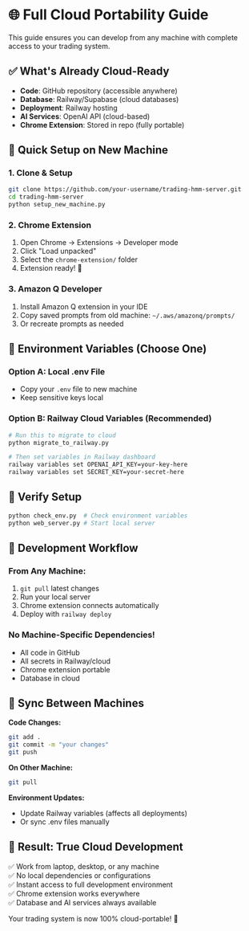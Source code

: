 # 🌐 Full Cloud Portability Guide

This guide ensures you can develop from any machine with complete access to your trading system.

## ✅ What's Already Cloud-Ready

- **Code**: GitHub repository (accessible anywhere)
- **Database**: Railway/Supabase (cloud databases)  
- **Deployment**: Railway hosting
- **AI Services**: OpenAI API (cloud-based)
- **Chrome Extension**: Stored in repo (fully portable)

## 🚀 Quick Setup on New Machine

### 1. Clone & Setup
```bash
git clone https://github.com/your-username/trading-hmm-server.git
cd trading-hmm-server
python setup_new_machine.py
```

### 2. Chrome Extension
1. Open Chrome → Extensions → Developer mode
2. Click "Load unpacked"
3. Select the `chrome-extension/` folder
4. Extension ready! 🎉

### 3. Amazon Q Developer
1. Install Amazon Q extension in your IDE
2. Copy saved prompts from old machine: `~/.aws/amazonq/prompts/`
3. Or recreate prompts as needed

## 🔐 Environment Variables (Choose One)

### Option A: Local .env File
- Copy your `.env` file to new machine
- Keep sensitive keys local

### Option B: Railway Cloud Variables (Recommended)
```bash
# Run this to migrate to cloud
python migrate_to_railway.py

# Then set variables in Railway dashboard
railway variables set OPENAI_API_KEY=your-key-here
railway variables set SECRET_KEY=your-secret-here
```

## 🧪 Verify Setup
```bash
python check_env.py  # Check environment variables
python web_server.py # Start local server
```

## 📱 Development Workflow

### From Any Machine:
1. `git pull` latest changes
2. Run your local server
3. Chrome extension connects automatically
4. Deploy with `railway deploy`

### No Machine-Specific Dependencies!
- All code in GitHub
- All secrets in Railway/cloud
- Chrome extension portable
- Database in cloud

## 🔄 Sync Between Machines

**Code Changes:**
```bash
git add .
git commit -m "your changes"
git push
```

**On Other Machine:**
```bash
git pull
```

**Environment Updates:**
- Update Railway variables (affects all deployments)
- Or sync .env files manually

## 🎯 Result: True Cloud Development

✅ Work from laptop, desktop, or any machine  
✅ No local dependencies or configurations  
✅ Instant access to full development environment  
✅ Chrome extension works everywhere  
✅ Database and AI services always available  

Your trading system is now 100% cloud-portable! 🚀